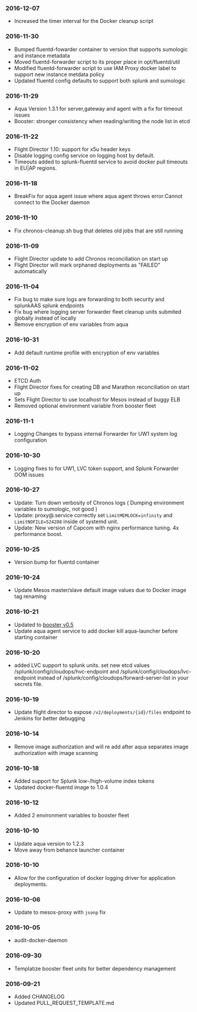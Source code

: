 ### 2016-12-07
* Increased the timer interval for the Docker cleanup script

### 2016-11-30
* Bumped fluentd-fowarder container to version that supports sumologic and instance metadata
* Moved fluentd-forwarder script to its proper place in opt/fluentd/util
* Modified fluentd-forwarder script to use IAM Proxy docker label
to support new instance metdata policy
* Updated fluentd config defaults to support both splunk and sumologic

### 2016-11-29
* Aqua Version 1.3.1 for server,gateway and agent with a fix for timeout issues
* Booster: stronger consistency when reading/writing the node list in etcd

### 2016-11-22
* Flight Director 1.10: support for x5u header keys
* Disable logging config service on logging host by default.
* Timeouts added to splunk-fluentd service to avoid docker pull timeouts in EU|AP regions.

### 2016-11-18
* BreakFix for aqua agent issue where aqua agent throws error:Cannot connect to the Docker daemon

### 2016-11-10
* Fix chronos-cleanup.sh bug that deletes old jobs that are still running

### 2016-11-09
* Flight Director update to add Chronos reconciliation on start up
* Flight Director will mark orphaned deployments as "FAILED" automatically

### 2016-11-04
* Fix bug to make sure logs are forwarding to both security and splunkAAS splunk endpoints
* Fix bug where logging server forwarder fleet cleanup units submited globally instead of locally
* Remove encryption of env variables from aqua

### 2016-10-31
* Add default runtime profile with encryption of env variables

### 2016-11-02
* ETCD Auth
* Flight Director fixes for creating DB and Marathon reconciliation on start up
* Sets Flight Director to use localhost for Mesos instead of buggy ELB
* Removed optional environment variable from booster fleet

### 2016-11-1
* Logging Changes to bypass internal Forwarder for UW1 system log configuration

### 2016-10-30
* Logging fixes to for UW1, LVC token support, and Splunk Forwarder OOM issues

### 2016-10-27
* Update: Turn down verbosity of Chronos logs ( Dumping environment variables to sumologic, not good )
* Update: proxy@.service correctly set `LimitMEMLOCK=infinity` and `LimitNOFILE=524288` inside of systemd unit.
* Update: New version of Capcom with nginx performance tuning. 4x performance boost.

### 2016-10-25
* Version bump for fluentd container

### 2016-10-24
* Update Mesos master/slave default image values due to Docker image tag renaming

### 2016-10-21
* Updated to [booster v0.5](https://github.com/adobe-platform/booster/blob/master/CHANGELOG.md#v05)
* Update aqua agent service to add docker kill aqua-launcher before starting container

### 2016-10-20
* added LVC support to splunk units. set new etcd values /splunk/config/cloudops/hvc-endpoint and /splunk/config/cloudops/lvc-endpoint instead of /splunk/config/cloudops/forward-server-list in your secrets file.

### 2016-10-19
* Update flight director to expose `/v2/deployments/{id}/files` endpoint to Jenkins for better debugging

### 2016-10-14
* Remove image authorization and will re add after aqua separates image authorization with image scanning

### 2016-10-18
* Added support for Splunk low-/high-volume index tokens
* Updated docker-fluentd image to 1.0.4

### 2016-10-12
* Added 2 environment variables to booster fleet

### 2016-10-10
* Update aqua version to 1.2.3
* Move away from behance launcher container

### 2016-10-10
* Allow for the configuration of docker logging driver for application deployments.

### 2016-10-06
* Update to mesos-proxy with `jsonp` fix

### 2016-10-05
* audit-docker-daemon

### 2016-09-30
* Templatize booster fleet units for better dependency management

### 2016-09-21
* Added CHANGELOG
* Updated PULL_REQUEST_TEMPLATE.md
